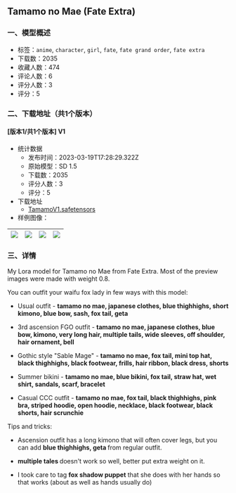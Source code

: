 ## Tamamo no Mae (Fate Extra)
### 一、模型概述

- 标签：`anime`, `character`, `girl`, `fate`, `fate grand order`, `fate extra`
- 下载数：2035
- 收藏人数：474
- 评论人数：6
- 评分人数：3
- 评分：5

### 二、下载地址（共1个版本）

#### [版本1/共1个版本] V1

- 统计数据
  - 发布时间：2023-03-19T17:28:29.322Z
  - 原始模型：SD 1.5
  - 下载数：2035
  - 评分人数：3
  - 评分：5
- 下载地址
  - [TamamoV1.safetensors](https://civitai.com/api/download/models/25784)
- 样例图像：

| <img src="https://image.civitai.com/xG1nkqKTMzGDvpLrqFT7WA/51cfc1c8-d612-4587-d7cc-422d09b1ff00/width=450/283405.jpeg" /> | <img src="https://image.civitai.com/xG1nkqKTMzGDvpLrqFT7WA/4f7cda05-3d0a-4260-38a9-e9dc412e8400/width=450/283410.jpeg" /> | <img src="https://image.civitai.com/xG1nkqKTMzGDvpLrqFT7WA/8d619852-6a39-4f55-2f6b-72725e8b7c00/width=450/283409.jpeg" /> | <img src="https://image.civitai.com/xG1nkqKTMzGDvpLrqFT7WA/9fd7754f-83f6-4918-a995-903e5c155100/width=450/283408.jpeg" /> |
| ---- | ---- | ---- | ---- |


### 三、详情
<p>My Lora model for Tamamo no Mae from Fate Extra. Most of the preview images were made with weight 0.8.</p><p>You can outfit your waifu fox lady in few ways with this model:</p><ul><li><p>Usual outfit - <strong>tamamo no mae, japanese clothes, blue thighhighs, short kimono, blue bow, sash, fox tail, geta</strong></p></li><li><p>3rd ascension FGO outfit - <strong>tamamo no mae, japanese clothes, blue bow, kimono, very long hair, multiple tails, wide sleeves, off shoulder, hair ornament, bell</strong></p></li><li><p>Gothic style "Sable Mage" - <strong>tamamo no mae, fox tail, mini top hat, black thighhighs, black footwear, frills, hair ribbon, black dress, shorts</strong></p></li><li><p>Summer bikini - <strong>tamamo no mae, blue bikini, fox tail, straw hat, wet shirt, sandals, scarf, bracelet</strong></p></li><li><p>Casual CCC outfit - <strong>tamamo no mae, fox tail, black thighhighs, pink bra, striped hoodie, open hoodie, necklace, black footwear, black shorts, hair scrunchie</strong></p></li></ul><p>Tips and tricks:</p><ul><li><p>Ascension outfit has a long kimono that will often cover legs, but you can add <strong>blue thighhighs, geta </strong>from regular outfit.</p></li><li><p><strong>multiple tales </strong>doesn't work so well, better put extra weight on it.</p></li><li><p>I took care to tag <strong>fox shadow puppet</strong> that she does with her hands so that works (about as well as hands usually do)</p></li></ul>